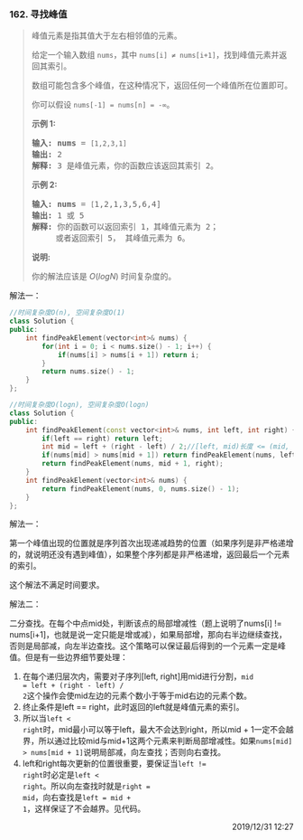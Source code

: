 ### 162. 寻找峰值

> <div class="notranslate"><p>峰值元素是指其值大于左右相邻值的元素。</p>
> 
> <p>给定一个输入数组&nbsp;<code>nums</code>，其中 <code>nums[i] ≠ nums[i+1]</code>，找到峰值元素并返回其索引。</p>
> 
> <p>数组可能包含多个峰值，在这种情况下，返回任何一个峰值所在位置即可。</p>
> 
> <p>你可以假设&nbsp;<code>nums[-1] = nums[n] = -∞</code>。</p>
> 
> <p><strong>示例 1:</strong></p>
> 
> <pre><strong>输入:</strong> <strong>nums</strong> = <code>[1,2,3,1]</code>
> <strong>输出:</strong> 2
> <strong>解释: </strong>3 是峰值元素，你的函数应该返回其索引 2。</pre>
> 
> <p><strong>示例&nbsp;2:</strong></p>
> 
> <pre><strong>输入:</strong> <strong>nums</strong> = <code>[</code>1,2,1,3,5,6,4]
> <strong>输出:</strong> 1 或 5 
> <strong>解释:</strong> 你的函数可以返回索引 1，其峰值元素为 2；
> &nbsp;    或者返回索引 5， 其峰值元素为 6。
> </pre>
> 
> <p><strong>说明:</strong></p>
> 
> <p>你的解法应该是&nbsp;<em>O</em>(<em>logN</em>)<em>&nbsp;</em>时间复杂度的。</p>
> </div>

解法一：
```cpp
//时间复杂度O(n), 空间复杂度O(1)
class Solution {
public:
    int findPeakElement(vector<int>& nums) {
        for(int i = 0; i < nums.size() - 1; i++) {
            if(nums[i] > nums[i + 1]) return i;
        }
        return nums.size() - 1;
    }
};
```

```cpp
//时间复杂度O(logn), 空间复杂度O(logn)
class Solution {
public:
    int findPeakElement(const vector<int>& nums, int left, int right) {
        if(left == right) return left;
        int mid = left + (right - left) / 2;//[left, mid)长度 <= (mid, rihgt]长度
        if(nums[mid] > nums[mid + 1]) return findPeakElement(nums, left, mid);
        return findPeakElement(nums, mid + 1, right);
    }
    int findPeakElement(vector<int>& nums) {
        return findPeakElement(nums, 0, nums.size() - 1);
    }
};
```

解法一：

第一个峰值出现的位置就是序列首次出现递减趋势的位置（如果序列是非严格递增的，就说明还没有遇到峰值），如果整个序列都是非严格递增，返回最后一个元素的索引。

这个解法不满足时间要求。

解法二：

二分查找。在每个中点mid处，判断该点的局部增减性（题上说明了nums[i] != nums[i+1]，也就是说一定只能是增或减），如果局部增，那向右半边继续查找，否则是局部减，向左半边查找。这个策略可以保证最后得到的一个元素一定是峰值。但是有一些边界细节要处理：

1. 在每个递归层次内，需要对子序列[left, right]用mid进行分割，<code>mid = left + (right - left) / 2</code>这个操作会使mid左边的元素个数小于等于mid右边的元素个数。
2. 终止条件是left == right，此时返回的left就是峰值元素的索引。
3. 所以当<code>left < right</code>时，mid最小可以等于left，最大不会达到right，所以mid + 1一定不会越界，所以通过比较mid与mid+1这两个元素来判断局部增减性。如果<code>nums[mid] > nums[mid + 1]</code>说明局部减，向左查找；否则向右查找。
4. left和right每次更新的位置很重要，要保证当<code>left != right</code>时必定是<code>left < right</code>。所以向左查找时就是<code>right = mid</code>，向右查找是<code>left = mid + 1</code>，这样保证了不会越界。见代码。

<div style="text-align: right"> 2019/12/31 12:27 </div>
